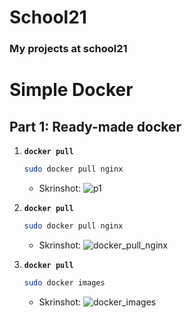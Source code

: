 # School21
### My projects at school21


# Simple Docker

## Part 1: Ready-made docker
1. **`docker pull`**
    ```sh
    sudo docker pull nginx
    ```
    - Skrinshot: 
    ![p1]()

2. **`docker pull`**
    ```sh
    sudo docker pull nginx
    ```
    - Skrinshot: 
    ![docker_pull_nginx]()

3. **`docker pull`**
    ```sh
    sudo docker images
    ```
    - Skrinshot: 
    ![docker_images]()


